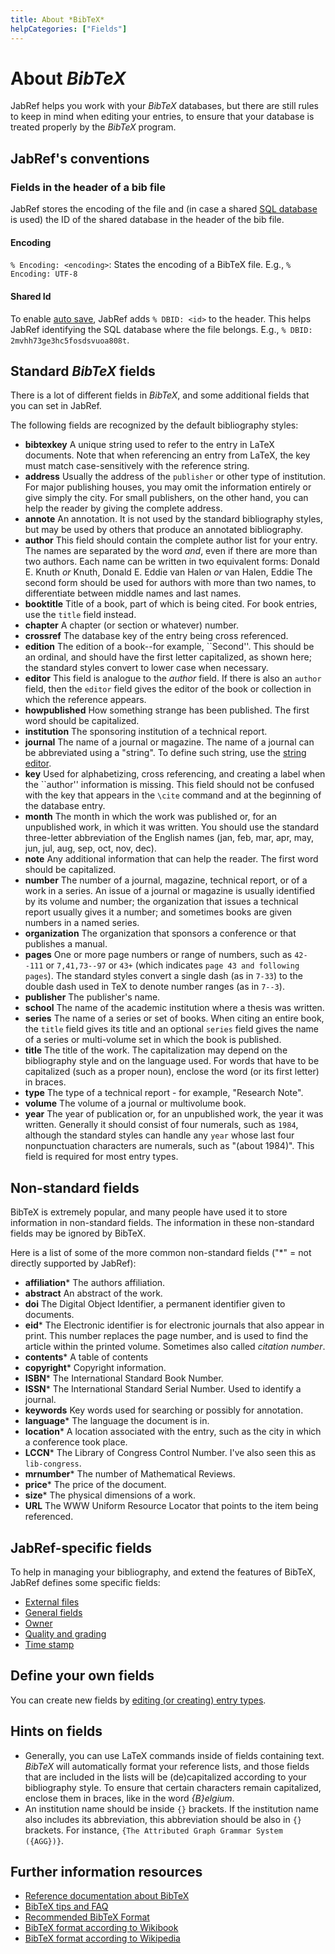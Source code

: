 ```yaml
---
title: About *BibTeX*
helpCategories: ["Fields"]
---
```


# About *BibTeX*

JabRef helps you work with your *BibTeX* databases, but there are still rules to keep in mind when editing your entries, to ensure that your database is treated properly by the *BibTeX* program.

## JabRef's conventions

### Fields in the header of a bib file

JabRef stores the encoding of the file and (in case a shared [SQL database](SQLDatabase) is used) the ID of the shared database in the header of the bib file.

#### Encoding

`% Encoding: <encoding>`: States the encoding of a BibTeX file. E.g., `% Encoding: UTF-8`

#### Shared Id

To enable [auto save](Autosave), JabRef adds `% DBID: <id>` to the header.
This helps JabRef identifying the SQL database where the file belongs.
E.g., `% DBID: 2mvhh73ge3hc5fosdsvuoa808t`.

## Standard *BibTeX* fields

There is a lot of different fields in *BibTeX*, and some additional fields that you can set in JabRef.

The following fields are recognized by the default bibliography styles:

-   **bibtexkey** A unique string used to refer to the entry in LaTeX documents. Note that when referencing an entry from LaTeX, the key must match case-sensitively with the reference string.
-   **address** Usually the address of the `publisher` or other type of institution. For major publishing houses, you may omit the information entirely or give simply the city. For small publishers, on the other hand, you can help the reader by giving the complete address.
-   **annote** An annotation. It is not used by the standard bibliography styles, but may be used by others that produce an annotated bibliography.
-   **author** This field should contain the complete author list for your entry. The names are separated by the word *and*, even if there are more than two authors. Each name can be written in two equivalent forms:
    Donald E. Knuth *or* Knuth, Donald E.
    Eddie van Halen *or* van Halen, Eddie
    The second form should be used for authors with more than two names, to differentiate between middle names and last names.
-   **booktitle** Title of a book, part of which is being cited. For book entries, use the `title` field instead.
-   **chapter** A chapter (or section or whatever) number.
-   **crossref** The database key of the entry being cross referenced.
-   **edition** The edition of a book--for example, \`\`Second''. This should be an ordinal, and should have the first letter capitalized, as shown here; the standard styles convert to lower case when necessary.
-   **editor** This field is analogue to the *author* field. If there is also an `author` field, then the `editor` field gives the editor of the book or collection in which the reference appears.
-   **howpublished** How something strange has been published. The first word should be capitalized.
-   **institution** The sponsoring institution of a technical report.
-   **journal** The name of a journal or magazine. The name of a journal can be abbreviated using a "string". To define such string, use the [string editor](StringEditor).
-   **key** Used for alphabetizing, cross referencing, and creating a label when the \`\`author'' information is missing. This field should not be confused with the key that appears in the `\cite` command and at the beginning of the database entry.
-   **month** The month in which the work was published or, for an unpublished work, in which it was written. You should use the standard three-letter abbreviation of the English names (jan, feb, mar, apr, may, jun, jul, aug, sep, oct, nov, dec).
-   **note** Any additional information that can help the reader. The first word should be capitalized.
-   **number**
    The number of a journal, magazine, technical report, or of a work in a series. An issue of a journal or magazine is usually identified by its volume and number; the organization that issues a technical report usually gives it a number; and sometimes books are given numbers in a named series.
-   **organization** The organization that sponsors a conference or that publishes a manual.
-   **pages** One or more page numbers or range of numbers, such as `42--111` or `7,41,73--97` or `43+` (which indicates `page 43 and following pages`). The standard styles convert a single dash (as in `7-33`) to the double dash used in TeX to denote number ranges (as in `7--3`).
-   **publisher** The publisher's name.
-   **school** The name of the academic institution where a thesis was written.
-   **series** The name of a series or set of books. When citing an entire book, the `title` field gives its title and an optional `series` field gives the name of a series or multi-volume set in which the book is published.
-   **title** The title of the work. The capitalization may depend on the bibliography style and on the language used. For words that have to be capitalized (such as a proper noun), enclose the word (or its first letter) in braces.
-   **type** The type of a technical report - for example, "Research Note".
-   **volume** The volume of a journal or multivolume book.
-   **year** The year of publication or, for an unpublished work, the year it was written. Generally it should consist of four numerals, such as `1984`, although the standard styles can handle any `year` whose last four nonpunctuation characters are numerals, such as "(about 1984)". This field is required for most entry types.


## Non-standard fields

BibTeX is extremely popular, and many people have used it to store information in non-standard fields. The information in these non-standard fields may be ignored by BibTeX.

Here is a list of some of the more common non-standard fields ("*" = not directly supported by JabRef):

-   **affiliation*** The authors affiliation.
-   **abstract** An abstract of the work.
-   **doi** The Digital Object Identifier, a permanent identifier given to documents.
-   **eid*** The Electronic identifier is for electronic journals that also appear in print. This number replaces the page number, and is used to find the article within the printed volume. Sometimes also called *citation number*.
-   **contents*** A table of contents
-   **copyright*** Copyright information.
-   **ISBN*** The International Standard Book Number.
-   **ISSN*** The International Standard Serial Number. Used to identify a journal.
-   **keywords** Key words used for searching or possibly for annotation.
-   **language*** The language the document is in.
-   **location*** A location associated with the entry, such as the city in which a conference took place.
-   **LCCN*** The Library of Congress Control Number. I've also seen this as `lib-congress`.
-   **mrnumber*** The number of Mathematical Reviews.
-   **price*** The price of the document.
-   **size*** The physical dimensions of a work.
-   **URL** The WWW Uniform Resource Locator that points to the item being referenced.

## JabRef-specific fields
To help in managing your bibliography, and extend the features of BibTeX, JabRef defines some specific fields:

- [External files](ExternalFiles)
- [General fields](GeneralFields)
- [Owner](Owner)
- [Quality and grading](SpecialFields)
- [Time stamp](TimeStamp)

## Define your own fields
You can create new fields by [editing (or creating) entry types](CustomEntries).

## Hints on fields

- Generally, you can use LaTeX commands inside of fields containing text. *BibTeX* will automatically format your reference lists, and those fields that are included in the lists will be (de)capitalized according to your bibliography style. To ensure that certain characters remain capitalized, enclose them in braces, like in the word *{B}elgium*.
- An institution name should be inside `{}` brackets.
If the institution name also includes its abbreviation, this abbreviation should be also in `{}` brackets.
For instance, `{The Attributed Graph Grammar System ({AGG})}`.

## Further information resources
- [Reference documentation about BibTeX](http://mirrors.ircam.fr/pub/CTAN/biblio/bibtex/base/btxdoc.pdf)
- [BibTeX tips and FAQ](http://mirror.ibcp.fr/pub/CTAN/biblio/bibtex/contrib/doc/btxFAQ.pdf)
- [Recommended BibTeX Format](http://sandilands.info/sgordon/node/488)
- [BibTeX format according to Wikibook](https://en.wikibooks.org/wiki/LaTeX/Bibliography_Management#BibTeX)
- [BibTeX format according to Wikipedia](https://en.wikipedia.org/wiki/BibTeX#Bibliographic_information_file)

